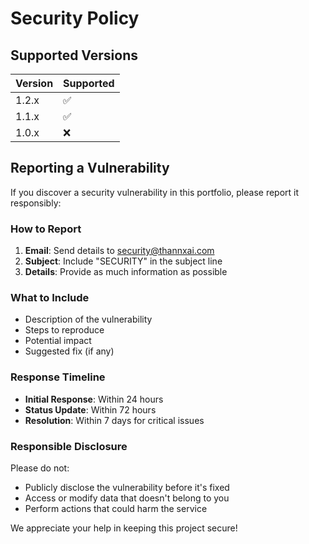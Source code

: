 # Security Policy

## Supported Versions

| Version | Supported          |
| ------- | ------------------ |
| 1.2.x   | :white_check_mark: |
| 1.1.x   | :white_check_mark: |
| 1.0.x   | :x:                |

## Reporting a Vulnerability

If you discover a security vulnerability in this portfolio, please report it responsibly:

### How to Report

1. **Email**: Send details to security@thannxai.com
2. **Subject**: Include "SECURITY" in the subject line
3. **Details**: Provide as much information as possible

### What to Include

- Description of the vulnerability
- Steps to reproduce
- Potential impact
- Suggested fix (if any)

### Response Timeline

- **Initial Response**: Within 24 hours
- **Status Update**: Within 72 hours
- **Resolution**: Within 7 days for critical issues

### Responsible Disclosure

Please do not:
- Publicly disclose the vulnerability before it's fixed
- Access or modify data that doesn't belong to you
- Perform actions that could harm the service

We appreciate your help in keeping this project secure!

